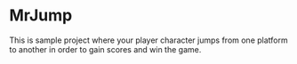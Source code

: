 # MrJump
 This is sample project where your player character jumps from one platform to another in order to gain scores and win the game. 
